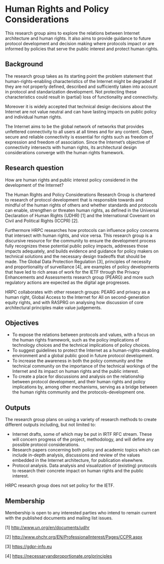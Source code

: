 # Human Rights and Policy Considerations

This research group aims to explore the relations between Internet architecture and human rights. It also aims to provide guidance to future protocol development and decision making where protocols impact or are informed by policies that serve the public interest and protect human rights.

## Background

The research group takes as its starting point the problem statement that human-rights-enabling characteristics of the Internet might be degraded if they are not properly defined, described and sufficiently taken into account in protocol and standarization development. Not protecting these characteristics could result in (partial) loss of functionality and connectivity.

Moreover it is widely accepted that technical design decisions about the Internet are not value neutral and can have lasting impacts on public policy and individual human rights.

The Internet aims to be the global network of networks that provides unfettered connectivity to all users at all times and for any content. Open, secure and reliable connectivity is essential for rights such as freedom of expression and freedom of association. Since the Internet’s objective of connectivity intersects with human rights, its architectural design considerations converge with the human rights framework.

## Research question

How are human rights and public interest policy considered in the development of the Internet?

The Human Rights and Policy Considerations Research Group is chartered to research of protocol development that is responsible towards and mindful of the human rights of others and whether standards and protocols can enable, strengthen or threaten human rights, as defined in the Universal Declaration of Human Rights (UDHR) [1] and the International Covenant on Civil and Political Rights (ICCPR) [2].

Furthermore HRPC researches how protocols can influence policy concerns that intersect with human rights, and vice versa. This research group is a discursive resource for the community to ensure the development process fully recognizes these potential public policy impacts, addresses those impacts adequately, and builds evidence and guidance for policy makers on technical solutions and the necessary design tradeoffs that should be made. The Global Data Protection Regulation [3], principles of necessity and proportionality of surveillance [4], are examples of policy developments that have led to rich areas of work for the IETF through the Privacy Enhancements and Assessments research group (PEARG) and more such regulatory actions are expected as the digital age progresses.

HRPC collaborates with other research groups: PEARG and privacy as a human right, Global Access to the Internet for All on second-generation equity rights, and with RASPRG on analysing how discussion of core architectural principles make value judgements.

## Objectives

 * To expose the relations between protocols and values, with a focus on the human rights framework, such as the policy implications of technology choices and the technical implications of policy choices.
 * To suggest guidelines to protect the Internet as a human-rights-enabling environment and a global public good in future protocol development.
 * To increase the awareness in both the policy community and the technical community on the importance of the technical workings of the Internet and its impact on human rights and the public interest.
* To create a place for discussions and analysis on the relationship between protocol development, and their human rights and policy implications by, among other mechanisms, serving as a bridge between the human rights community and the protocols-development one.

## Outputs

The research group plans on using a variety of research methods to create different outputs including, but not limited to:

 * Internet drafts, some of which may be put in IRTF RFC stream. These will concern progress of the project, methodology, and will define any possible protocol considerations.
 * Research papers concerning both policy and academic topics which can include in-depth analysis, discussions and review of the values embedded in the Internet architecture, for publication elsewhere.
 * Protocol analysis. Data analysis and visualization of (existing) protocols to research their concrete impact on human rights and the public interest.

HRPC research group does not set policy for the IETF.

## Membership

Membership is open to any interested parties who intend to remain current with the published documents and mailing list issues.

[1] http://www.un.org/en/documents/udhr

[2] http://www.ohchr.org/EN/ProfessionalInterest/Pages/CCPR.aspx

[3] https://gdpr-info.eu

[4] https://necessaryandproportionate.org/principles
